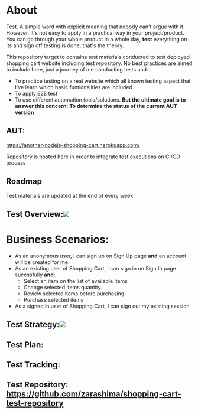 # About
Test. A simple word with explicit meaning that nobody can't argue with it. However, it's not easy to apply in a practical way in your project/product. You can go through your whole product in a whole day, **test** everything on its and sign off testing is done, that's the theory.

This repository target to contains test materials conducted to test deployed shopping cart website including test repository. No best practices are aimed to include here, just a journey of me conducting tests and:
- To practice testing on a real website which all known testing aspect that I've learn which basic funtionalities are included
- To apply E2E test
- To use different automation tools/solutions.
**But the ultimate goal is to answer this concern: To determine the status of the current AUT version**

## AUT: 
https://another-nodejs-shopping-cart.herokuapp.com/

Repository is hosted [here](https://github.com/zarashima/nodejs-shopping-cart) in order to integrate test executions on CI/CD process

## Roadmap
Test materials are updated at the end of every week

## Test Overview:![](https://github.com/zarashima/test-materials/blob/master/Shopping%20Cart%20Test%20Plan.png)

# Business Scenarios:
- As an anonymous user, I can sign up on Sign Up page **and** an account will be created for me
- As an existing user of Shopping Cart, I can sign in on Sign In page sucessfully **and**:
  - Select an item on the list of available items
  - Change selected items quantity
  - Review selected items before purchasing
  - Purchase selected items
- As a signed in user of Shopping Cart, I can sign out my existing session
  
## Test Strategy:![](https://github.com/zarashima/shopping-cart-tests/blob/master/Test%20Project%20Shopping%20Cart.png)
## Test Plan:
## Test Tracking:
## Test Repository: https://github.com/zarashima/shopping-cart-test-repository
